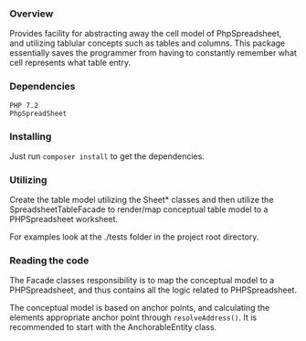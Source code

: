 ### Overview

Provides facility for abstracting away the cell model of PhpSpreadsheet,
and utilizing tablular concepts such as tables and columns.
This package essentially saves the programmer from having to constantly 
remember what cell represents what table entry.

### Dependencies
    PHP 7.2
    PhpSpreadSheet

### Installing
Just run `composer install` to get the dependencies.

### Utilizing
Create the table model utilizing the Sheet* classes and then utilize the 
SpreadsheetTableFacade to render/map conceptual table model to a
PHPSpreadsheet worksheet.

For examples look at the ./tests folder in the project root directory.

### Reading the code
The Facade classes responsibility is to map the conceptual model to a
PHPSpreadsheet, and thus contains all the logic related to PHPSpreadsheet.

The conceptual model is based on anchor points, and calculating the elements
appropriate anchor point through `resolveAddress()`. It is recommended to
start with the AnchorableEntity class.
